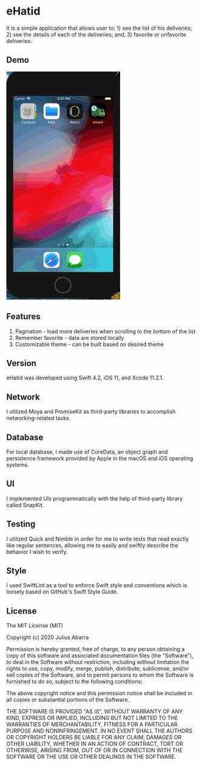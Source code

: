# eHatid
It is a simple application that allows user to: 1) see the list of his deliveries; 2) see the details of each of the deliveries; and, 3) favorite or unfavorite deliveries.

## Demo
<img src="https://github.com/iamjcabarra/eHatid/blob/master/demo.gif" width="300" height="600" />

## Features
1. Pagination - load more deliveries when scrolling to the bottom of the list
2. Remember favorite - data are stored locally
3. Customizable theme - can be built based on desired theme

## Version
eHatid was developed using Swift 4.2, iOS 11, and Xcode 11.2.1.

## Network
I utilized Moya and PromiseKit as third-party libraries to accomplish networking-related tasks.

## Database
For local database, I made use of CoreData, an object graph and persistence framework provided by Apple in the macOS and iOS operating systems.

## UI
I implemented UIs programmatically with the help of third-party library called SnapKit.

## Testing
I utilized Quick and Nimble in order for me to write tests that read exactly like regular sentences, allowing me to easily and swiftly describe the behavior I wish to verify.

## Style
I used SwiftLint as a tool to enforce Swift style and conventions which is loosely based on GitHub's Swift Style Guide.

## License

The MIT License (MIT)

Copyright (c) 2020 Julius Abarra

Permission is hereby granted, free of charge, to any person obtaining a copy
of this software and associated documentation files (the "Software"), to deal
in the Software without restriction, including without limitation the rights
to use, copy, modify, merge, publish, distribute, sublicense, and/or sell
copies of the Software, and to permit persons to whom the Software is
furnished to do so, subject to the following conditions:

The above copyright notice and this permission notice shall be included in all
copies or substantial portions of the Software.

THE SOFTWARE IS PROVIDED "AS IS", WITHOUT WARRANTY OF ANY KIND, EXPRESS OR
IMPLIED, INCLUDING BUT NOT LIMITED TO THE WARRANTIES OF MERCHANTABILITY,
FITNESS FOR A PARTICULAR PURPOSE AND NONINFRINGEMENT. IN NO EVENT SHALL THE
AUTHORS OR COPYRIGHT HOLDERS BE LIABLE FOR ANY CLAIM, DAMAGES OR OTHER
LIABILITY, WHETHER IN AN ACTION OF CONTRACT, TORT OR OTHERWISE, ARISING FROM,
OUT OF OR IN CONNECTION WITH THE SOFTWARE OR THE USE OR OTHER DEALINGS IN THE
SOFTWARE.
